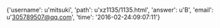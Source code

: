 {'username': u'mitsuki', 'path': u'xz1135/1135.html', 'answer': u'B', 'email': u'305789507@qq.com', 'time': '2016-02-24:09:07:11'}